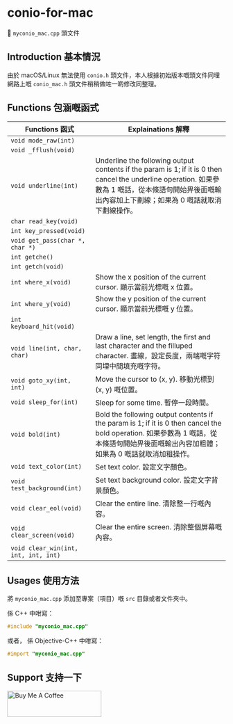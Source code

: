 # conio-for-mac

💜 `myconio_mac.cpp` 頭文件

## Introduction 基本情況

由於 macOS/Linux 無法使用 `conio.h` 頭文件，本人根據初始版本嘅頭文件同埋網路上嘅 `conio_mac.h` 頭文件稍稍做咗一啲修改同整理。

## Functions 包涵嘅函式

| Functions 函式 | Explainations 解釋 |
| --- | --- |
| `void mode_raw(int)` |  |
| `void _fflush(void)` |  |
| `void underline(int)` | Underline the following output contents if the param is 1; if it is 0 then cancel the underline operation. 如果參數為 1 嘅話，從本條語句開始畀後面嘅輸出內容加上下劃線；如果為 0 嘅話就取消下劃線操作。 |
| `char read_key(void)` |  |
| `int key_pressed(void)` |  |
| `void get_pass(char *, char *)` |  |
| `int getche()` |  |
| `int getch(void)` |  |
| `int where_x(void)` | Show the x position of the current cursor. 顯示當前光標嘅 x 位置。 |
| `int where_y(void)` | Show the y position of the current cursor. 顯示當前光標嘅 y 位置。 |
| `int keyboard_hit(void)` |  |
| `void line(int, char, char)` | Draw a line, set length, the first and last character and the filluped character. 畫線，設定長度，兩端嘅字符同埋中間填充嘅字符。 |
| `void goto_xy(int, int)` | Move the cursor to (x, y). 移動光標到 (x, y) 嘅位置。 |
| `void sleep_for(int)` | Sleep for some time. 暫停一段時間。 |
| `void bold(int)` |  Bold the following output contents if the param is 1; if it is 0 then cancel the bold operation. 如果參數為 1 嘅話，從本條語句開始畀後面嘅輸出內容加粗體；如果為 0 嘅話就取消加粗操作。  |
| `void text_color(int)` | Set text color. 設定文字顏色。 |
| `void test_background(int)` | Set text background color. 設定文字背景顏色。 |
| `void clear_eol(void)` | Clear the entire line. 清除整一行嘅內容。 |
| `void clear_screen(void)` | Clear the entire screen. 清除整個屏幕嘅內容。 |
| `void clear_win(int, int, int, int)` |  |

## Usages 使用方法

將 `myconio_mac.cpp` 添加至專案（項目）嘅 `src` 目錄或者文件夾中。

係 C++ 中咁寫：

```c++
#include "myconio_mac.cpp"
```

或者， 係 Objective-C++ 中咁寫：

```objective-c
#import "myconio_mac.cpp"
```

## Support 支持一下

<a href="https://www.buymeacoffee.com/rainchen" target="_blank"><img src="https://cdn.buymeacoffee.com/buttons/v2/default-yellow.png" alt="Buy Me A Coffee" style="height: 60px !important;width: 217px !important;" ></a>
